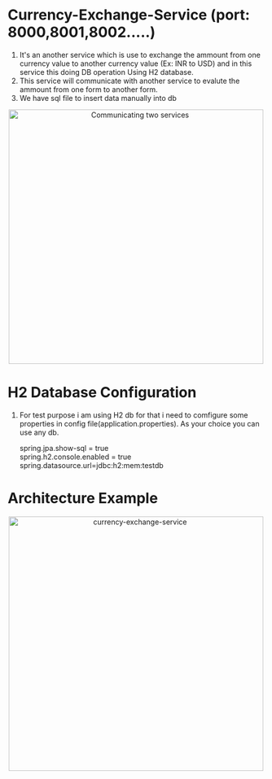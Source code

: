 # Currency-Exchange-Service (port: 8000,8001,8002.....)
1. It's an another service which is use to exchange the ammount from one currency value to another currency value (Ex: INR to USD) and in this service this doing DB operation Using H2 database.
2. This service will communicate with another service to evalute the ammount from one form to another form.
3. We have sql file to insert data manually into db<br/>

<p align="center">
	<img src="https://github.com/ravigithub09/Microservices/blob/master/currency-exchange-service/currency-exchange-service/two%20services%20commnication.PNG" width="500" title="Communicating two services">
         </p>

# H2 Database Configuration
1. For test purpose i am using H2 db for that i need to comfigure some properties in config file(application.properties). As your choice you can use any db.<br/>

	spring.jpa.show-sql = true<br/>
	spring.h2.console.enabled = true<br/>
	spring.datasource.url=jdbc:h2:mem:testdb<br/>

# Architecture Example
<p align="center">
	<img src="https://github.com/ravigithub09/Microservices/blob/master/currency-exchange-service/currency-exchange-service/currency-exchange-service.PNG" width="500" title="currency-exchange-service">
         </p>
